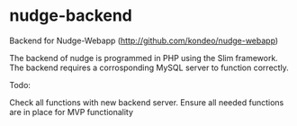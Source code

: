 nudge-backend
=============

Backend for Nudge-Webapp (http://github.com/kondeo/nudge-webapp)

The backend of nudge is programmed in PHP using the Slim framework. The backend requires a corrosponding MySQL server to function correctly. 

Todo:

Check all functions with new backend server.
Ensure all needed functions are in place for MVP functionality
